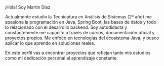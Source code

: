 ¡Hola! Soy Martín Díaz

 Actualmente estudio la Tecnicatura en Análisis de Sistemas (2º año) me apasiona la programación en Java, Spring Boot, las bases de datos y todo lo relacionado con el desarrollo backend.
Soy autodidacta y constantemente me capacito a través de cursos, documentación oficial y proyectos propios.
Me enfoco en tecnologías del ecosistema Java, y busco aplicar lo que aprendo en soluciones reales.

 En este perfil vas a encontrar proyectos que reflejan tanto mis estudios como mi dedicación personal al aprendizaje constante.







